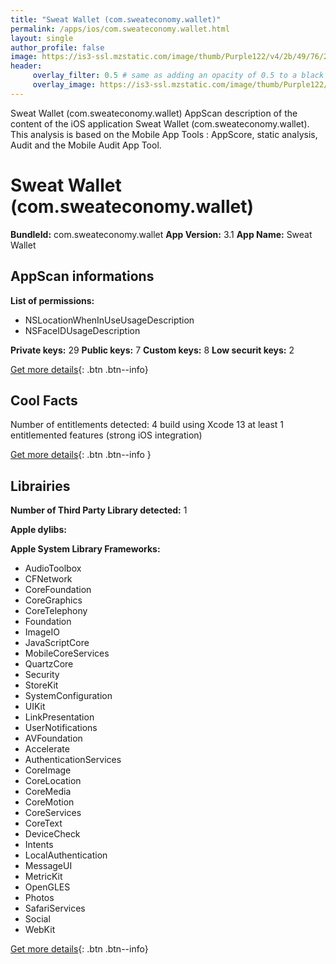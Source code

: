 ```yaml
---
title: "Sweat Wallet (com.sweateconomy.wallet)"
permalink: /apps/ios/com.sweateconomy.wallet.html
layout: single
author_profile: false
image: https://is3-ssl.mzstatic.com/image/thumb/Purple122/v4/2b/49/76/2b4976bf-290c-0f21-ba91-706cefa22a05/AppIcon-0-0-1x_U007emarketing-0-0-0-5-0-0-sRGB-0-0-0-GLES2_U002c0-512MB-85-220-0-0.png/512x512bb.jpg
header: 
     overlay_filter: 0.5 # same as adding an opacity of 0.5 to a black background
     overlay_image: https://is3-ssl.mzstatic.com/image/thumb/Purple122/v4/2b/49/76/2b4976bf-290c-0f21-ba91-706cefa22a05/AppIcon-0-0-1x_U007emarketing-0-0-0-5-0-0-sRGB-0-0-0-GLES2_U002c0-512MB-85-220-0-0.png/512x512bb.jpg
---
```

Sweat Wallet (com.sweateconomy.wallet) AppScan description of the content of the iOS application Sweat Wallet (com.sweateconomy.wallet). This analysis is based on the Mobile App Tools : AppScore, static analysis, Audit and the Mobile Audit App Tool.

# Sweat Wallet (com.sweateconomy.wallet)

**BundleId:** com.sweateconomy.wallet
**App Version:** 3.1
**App Name:** Sweat Wallet


## AppScan informations 

**List of permissions:** 
- NSLocationWhenInUseUsageDescription
- NSFaceIDUsageDescription
  
  
**Private keys:** 29
**Public keys:** 7
**Custom keys:** 8
**Low securit keys:** 2
  
[Get more details](/pricing.html){: .btn .btn--info}

## Cool Facts

Number of entitlements detected: 4
build using Xcode 13
at least 1 entitlemented features (strong iOS integration)
  
[Get more details](/pricing.html){: .btn .btn--info }

## Librairies 
**Number of Third Party Library detected:** 1


**Apple dylibs:**


**Apple System Library Frameworks:**
- AudioToolbox
- CFNetwork
- CoreFoundation
- CoreGraphics
- CoreTelephony
- Foundation
- ImageIO
- JavaScriptCore
- MobileCoreServices
- QuartzCore
- Security
- StoreKit
- SystemConfiguration
- UIKit
- LinkPresentation
- UserNotifications
- AVFoundation
- Accelerate
- AuthenticationServices
- CoreImage
- CoreLocation
- CoreMedia
- CoreMotion
- CoreServices
- CoreText
- DeviceCheck
- Intents
- LocalAuthentication
- MessageUI
- MetricKit
- OpenGLES
- Photos
- SafariServices
- Social
- WebKit


  
[Get more details](/pricing.html){: .btn .btn--info}

